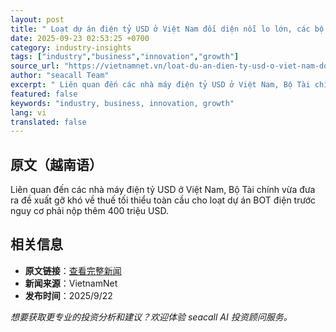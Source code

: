 ```yaml
---
layout: post
title: " Loạt dự án điện tỷ USD ở Việt Nam đối diện nỗi lo lớn, các bộ xin &amp;apos;đặc cách&amp;apos; "
date: 2025-09-23 02:53:25 +0700
category: industry-insights
tags: ["industry","business","innovation","growth"]
source_url: "https://vietnamnet.vn/loat-du-an-dien-ty-usd-o-viet-nam-doi-dien-noi-lo-lon-cac-bo-xin-dac-cach-2445169.html"
author: "seacall Team"
excerpt: " Liên quan đến các nhà máy điện tỷ USD ở Việt Nam, Bộ Tài chính vừa đưa ra đề xuất gỡ khó về thuế tối thiểu toàn cầu cho loạt dự án BOT điện trước nguy cơ phải nộp thêm 400 triệu USD...."
featured: false
keywords: "industry, business, innovation, growth"
lang: vi
translated: false
---
```


## 原文（越南语）

 Liên quan đến các nhà máy điện tỷ USD ở Việt Nam, Bộ Tài chính vừa đưa ra đề xuất gỡ khó về thuế tối thiểu toàn cầu cho loạt dự án BOT điện trước nguy cơ phải nộp thêm 400 triệu USD.

## 相关信息

- **原文链接**：[查看完整新闻](https://vietnamnet.vn/loat-du-an-dien-ty-usd-o-viet-nam-doi-dien-noi-lo-lon-cac-bo-xin-dac-cach-2445169.html)
- **新闻来源**：VietnamNet
- **发布时间**：2025/9/22

*想要获取更专业的投资分析和建议？欢迎体验 seacall AI 投资顾问服务。*